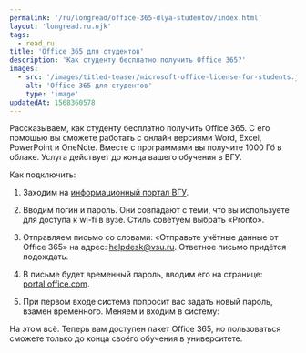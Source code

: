 ```yaml
---
permalink: '/ru/longread/office-365-dlya-studentov/index.html'
layout: 'longread.ru.njk'
tags:
  - read_ru
title: 'Office 365 для студентов'
description: 'Как студенту бесплатно получить Office 365?'
images:
  - src: '/images/titled-teaser/microsoft-office-license-for-students.jpg'
    alt: 'Office 365 для студентов'
    type: 'image'
updatedAt: 1568360578
---
```

Рассказываем, как студенту бесплатно получить Office 365. С его помощью вы сможете работать с онлайн версиями Word, Excel, PowerPoint и OneNote. Вместе с программами вы получите 1000 Гб в облаке. Услуга действует до конца вашего обучения в ВГУ.

Как подключить:

1. Заходим на [информационный портал ВГУ](https://info.vsu.ru/).

2. Вводим логин и пароль. Они совпадают с теми, что вы используете для доступа к wi-fi в вузе. Стиль советуем выбрать «Pronto».

3. Отправляем письмо со словами: ​«Отправьте учётные данные от Office 365» на адрес: [helpdesk@vsu.ru](mailto:helpdesk@vsu.ru). Ответное письмо придётся подождать.

4. В письме будет временный пароль, вводим его на странице: [portal.office.com](http://portal.office.com).

5. При первом входе система попросит вас задать новый пароль, взамен временного. Меняем и входим в систему:

На этом всё. Теперь вам доступен пакет Office 365, но пользоваться сможете только до конца своёго обучения в университете.
